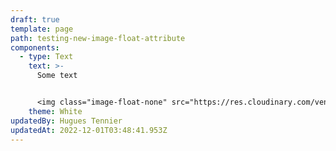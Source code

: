 ```yaml
---
draft: true
template: page
path: testing-new-image-float-attribute
components:
  - type: Text
    text: >-
      Some text


      <img class="image-float-none" src="https://res.cloudinary.com/vendia/image/upload/f_auto,q_auto/v1669844608/frame_sqytcq.webp" alt="Alt" title="Title" />
    theme: White
updatedBy: Hugues Tennier
updatedAt: 2022-12-01T03:48:41.953Z
---
```

